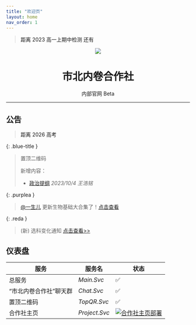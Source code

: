 ```yaml
---
title: "欢迎页"
layout: home
nav_order: 1
---
```

<script>
// 设置倒计时的目标时间
var targetDate = new Date("Nov 16, 2023 00:00:00").getTime();

// 每秒更新一次倒计时
var x = setInterval(function() {

  // 获取当前时间
  var now = new Date().getTime();
    
  // 计算时间差
  var distance = targetDate - now;
    
  // 计算天、时、分、秒
  var days = Math.floor(distance / (1000 * 60 * 60 * 24));
    
  // 显示倒计时结果
  document.getElementById("countdown").innerHTML = days + "天 ";
    
  // 如果倒计时结束，显示提示信息
  if (distance < 0) {
    clearInterval(x);
    document.getElementById("countdown").innerHTML = "0";
  }
}, 1000);
</script>

<blockquote class="reda"><a>距离 2023 高一上期中检测 还有 </a><a id="countdowna"></a></blockquote>


<div align="center">
<img src="https://static.wikia.nocookie.net/minecraft_zh_gamepedia/images/5/54/Lectern_JE3_BE2.png">
<h1>市北内卷合作社</h1>
<a>内部官网</a> <a class="label label-green">Beta</a>
</div>

---
## 公告

<script>
// 设置倒计时的目标时间
var targetDate = new Date("Jun 7, 2026 00:09:00").getTime();

// 每秒更新一次倒计时
var x = setInterval(function() {

  // 获取当前时间
  var now = new Date().getTime();
    
  // 计算时间差
  var distance = targetDate - now;
    
  // 计算天、时、分、秒
  var days = Math.floor(distance / (1000 * 60 * 60 * 24));
    
  // 显示倒计时结果
  document.getElementById("countdown").innerHTML = days + "天 ";
    
  // 如果倒计时结束，显示提示信息
  if (distance < 0) {
    clearInterval(x);
    document.getElementById("countdown").innerHTML = "今天高考";
  }
}, 1000);
</script>
<blockquote class="note-title"><a>距离 2026 高考</a><a id="countdown"></a></blockquote>

{: .blue-title }
> 置顶二维码
>
> 新增内容：
> - [政治提纲](/study-together-docs/docs/topqr/政治提纲.html) _2023/10/4 王浩铭_

{: .purplea }
> [@一生儿](https://space.bilibili.com/2036187097) 更新生物基础大合集了！[点击查看](/study-together-docs/docs/notice/B站知识区网课.html)

{: .reda }
> (新) 选科变化通知 [点击查看>>](/study-together-docs/docs/notice/2023-9-28-选科变化通知.html)


## 仪表盘

| 服务 | 服务名 | 状态 |
|--|--|--|
|总服务|*Main.Svc*|✅|
| “市北内卷合作社”聊天群|*Chat.Svc*|✅|
|置顶二维码|*TopQR.Svc*|✅|
|合作社主页|*Project.Svc*|[![合作社主页部署](https://github.com/liubanlaobanzhang/study-together-docs/actions/workflows/pages.yml/badge.svg)](https://github.com/liubanlaobanzhang/study-together-docs/actions/workflows/pages.yml)|
